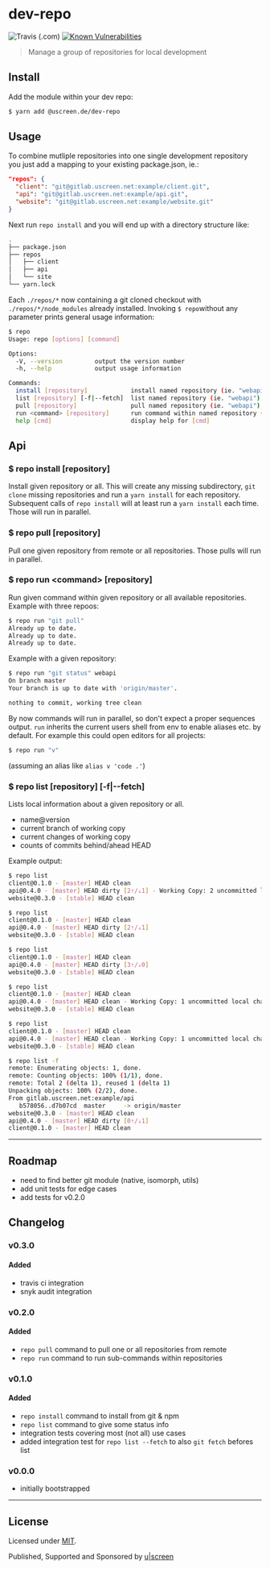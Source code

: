 # dev-repo

![Travis (.com)](https://img.shields.io/travis/com/uscreen/dev-repo)
[![Known Vulnerabilities](https://snyk.io/test/github/uscreen/dev-repo/badge.svg?targetFile=package.json)](https://snyk.io/test/github/uscreen/dev-repo?targetFile=package.json)

> Manage a group of repositories for local development

## Install

Add the module within your dev repo:

```bash
$ yarn add @uscreen.de/dev-repo
```

## Usage

To combine mutliple repositories into one single development repository you just add a mapping to your existing package.json, ie.:

```json
"repos": {
  "client": "git@gitlab.uscreen.net:example/client.git",
  "api": "git@gitlab.uscreen.net:example/api.git",
  "website": "git@gitlab.uscreen.net:example/website.git"
}
```

Next run `repo install` and you will end up with a directory structure like:

```bash
.
├── package.json
├── repos
│   ├── client
│   ├── api
│   └── site
└── yarn.lock
```

Each `./repos/*` now containing a git cloned checkout with `./repos/*/node_modules` already installed. Invoking `$ repo`without any parameter prints general usage information:

```bash
$ repo
Usage: repo [options] [command]

Options:
  -V, --version         output the version number
  -h, --help            output usage information

Commands:
  install [repository]            install named repository (ie. "webapi"), or all if no name supplied
  list [repository] [-f|--fetch]  list named repository (ie. "webapi"), or all if no name supplied
  pull [repository]               pull named repository (ie. "webapi"), or all if no name supplied
  run <command> [repository]      run command within named repository (ie. "webapi"), or all if no name supplied
  help [cmd]                      display help for [cmd]
```

## Api

### $ repo install [repository]

Install given repository or all. This will create any missing subdirectory, `git clone` missing repositories and run a `yarn install` for each repository. Subsequent calls of `repo install` will at least run a `yarn install` each time. Those will run in parallel.

### $ repo pull [repository]

Pull one given repository from remote or all repositories. Those pulls will run in parallel.

### $ repo run \<command\> [repository]

Run given command within given repository or all available repositories.
Example with three repoos:

```bash
$ repo run "git pull"
Already up to date.
Already up to date.
Already up to date.
```

Example with a given repository:

```bash
$ repo run "git status" webapi
On branch master
Your branch is up to date with 'origin/master'.

nothing to commit, working tree clean
```

By now commands will run in parallel, so don't expect a proper sequences output. `run` inherits the current users shell from env to enable aliases etc. by default. For example this could open editors for all projects:

```bash
$ repo run "v"
```

(assuming an alias like `alias v 'code .'`)

### $ repo list [repository] [-f|--fetch]

Lists local information about a given repository or all.

- name@version
- current branch of working copy
- current changes of working copy
- counts of commits behind/ahead HEAD

Example output:

```bash
$ repo list
client@0.1.0 - [master] HEAD clean
api@0.4.0 - [master] HEAD dirty [2⇡/⇣1] - Working Copy: 2 uncommitted local changes
website@0.3.0 - [stable] HEAD clean

$ repo list
client@0.1.0 - [master] HEAD clean
api@0.4.0 - [master] HEAD dirty [2⇡/⇣1]
website@0.3.0 - [stable] HEAD clean

$ repo list
client@0.1.0 - [master] HEAD clean
api@0.4.0 - [master] HEAD dirty [3⇡/⇣0]
website@0.3.0 - [stable] HEAD clean

$ repo list
client@0.1.0 - [master] HEAD clean
api@0.4.0 - [master] HEAD clean - Working Copy: 1 uncommitted local changes
website@0.3.0 - [stable] HEAD clean

$ repo list
client@0.1.0 - [master] HEAD clean
api@0.4.0 - [master] HEAD clean - Working Copy: 1 uncommitted local changes
website@0.3.0 - [stable] HEAD clean

$ repo list -f
remote: Enumerating objects: 1, done.
remote: Counting objects: 100% (1/1), done.
remote: Total 2 (delta 1), reused 1 (delta 1)
Unpacking objects: 100% (2/2), done.
From gitlab.uscreen.net:example/api
   b578056..d7b07cd  master     -> origin/master
website@0.3.0 - [master] HEAD clean
api@0.4.0 - [master] HEAD dirty [0⇡/⇣1]
client@0.1.0 - [master] HEAD clean

```
---

## Roadmap

- need to find better git module (native, isomorph, utils)
- add unit tests for edge cases
- add tests for v0.2.0

## Changelog

### v0.3.0

#### Added

- travis ci integration
- snyk audit integration

### v0.2.0

#### Added

- `repo pull` command to pull one or all repositories from remote
- `repo run` command to run sub-commands within repositories

### v0.1.0

#### Added

- `repo install` command to install from git & npm
- `repo list` command to give some status info
- integration tests covering most (not all) use cases
- added integration test for `repo list --fetch` to also `git fetch` befores list

### v0.0.0

- initially bootstrapped

---

## License

Licensed under [MIT](./LICENSE).

Published, Supported and Sponsored by [u|screen](https://uscreen.de)
